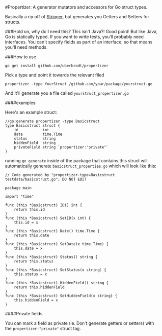 #Propertizer: A generator mutators and accessors for Go struct types.

Basically a rip off of [Stringer](https://godoc.org/github.com/Go-zh/tools/cmd/stringer), but generates you Getters and Setters for structs.

###Hold on, why do I need this? This isn't Java?!
Good point! But like Java, Go is statically typed. If you want to write tests, you'll probably need interfaces. You can't specify fields as part of an interface, so that means you'll need methods.

###How to use

`go get install github.com/uberbrodt/propertizer`

Pick a type and point it towards the relevant filed

`propertizer -type YourStruct /github.com/your/package/yourstruct.go`

And it'll generate you a file called `yourstruct_propertizer.go`


####examples

Here's an example struct:

	//go:generate propertizer -type Basicstruct
	type Basicstruct struct {
		id           int
		date         time.Time
		status       string
		hiddenField  string
		privateField string `propertizer:"private"`
	}

running `go generate` inside of the package that contains this struct will automatically generate `basicstruct_properties.go` which will look like this:

	// Code generated by "propertizer-type=Basicstruct testdata/basicstruct.go"; DO NOT EDIT

	package main

	import "time"

	func (this *Basicstruct) ID() int {
		return this.id
	}
	func (this *Basicstruct) SetID(x int) {
		this.id = x
	}
	func (this *Basicstruct) Date() time.Time {
		return this.date
	}
	func (this *Basicstruct) SetDate(x time.Time) {
		this.date = x
	}
	func (this *Basicstruct) Status() string {
		return this.status
	}
	func (this *Basicstruct) SetStatus(x string) {
		this.status = x
	}
	func (this *Basicstruct) HiddenField() string {
		return this.hiddenField
	}
	func (this *Basicstruct) SetHiddenField(x string) {
		this.hiddenField = x
	}


####Private fields

You can mark a field as private (ie. Don't generate getters or setters) with the `propertizer:"private"` struct tag.
